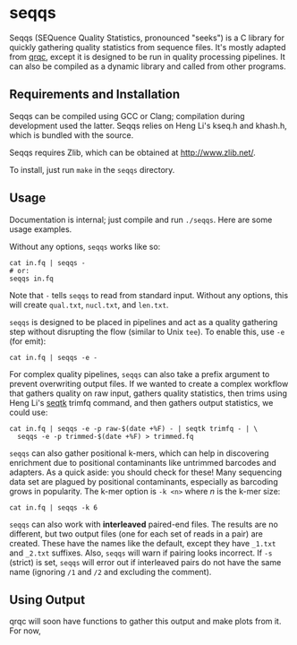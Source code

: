 # seqqs

Seqqs (SEQuence Quality Statistics, pronounced "seeks") is a C library
for quickly gathering quality statistics from sequence files. It's
mostly adapted from [qrqc](http://github.com/vsbuffalo/qrqc), except
it is designed to be run in quality processing pipelines. It can also
be compiled as a dynamic library and called from other programs.

## Requirements and Installation

Seqqs can be compiled using GCC or Clang; compilation during
development used the latter. Seqqs relies on Heng Li's kseq.h and
khash.h, which is bundled with the source.

Seqqs requires Zlib, which can be obtained at <http://www.zlib.net/>.

To install, just run `make` in the `seqqs` directory.

## Usage

Documentation is internal; just compile and run `./seqqs`. Here are
some usage examples.

Without any options, `seqqs` works like so:

    cat in.fq | seqqs -
	# or:
	seqqs in.fq
	
Note that `-` tells `seqqs` to read from standard input. Without any
options, this will create `qual.txt`, `nucl.txt`, and `len.txt`.

`seqqs` is designed to be placed in pipelines and act as a quality
gathering step without disrupting the flow (similar to Unix `tee`). To
enable this, use `-e` (for emit):

    cat in.fq | seqqs -e -
	
For complex quality pipelines, `seqqs` can also take a prefix argument
to prevent overwriting output files. If we wanted to create a complex
workflow that gathers quality on raw input, gathers quality
statistics, then trims using Heng Li's
[seqtk](http://github.com/lh3/seqtk) trimfq command, and then gathers
output statistics, we could use: 

    cat in.fq | seqqs -e -p raw-$(date +%F) - | seqtk trimfq - | \
	  seqqs -e -p trimmed-$(date +%F) > trimmed.fq

`seqqs` can also gather positional k-mers, which can help in
discovering enrichment due to positional contaminants like untrimmed
barcodes and adapters. As a quick aside: you should check for these!
Many sequencing data set are plagued by positional contaminants,
especially as barcoding grows in popularity. The k-mer option is `-k
<n>` where *n* is the k-mer size:

    cat in.fq | seqqs -k 6
	
`seqqs` can also work with **interleaved** paired-end files. The
results are no different, but two output files (one for each set of
reads in a pair) are created. These have the names like the default,
except they have `_1.txt` and `_2.txt` suffixes. Also, `seqqs` will
warn if pairing looks incorrect. If `-s` (strict) is set, `seqqs` will
error out if interleaved pairs do not have the same name (ignoring
`/1` and `/2` and excluding the comment).

## Using Output

qrqc will soon have functions to gather this output and make plots
from it. For now, 
